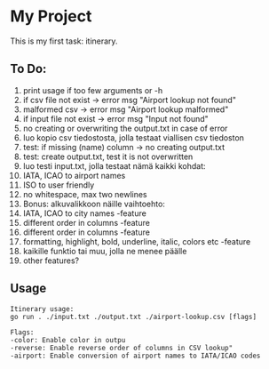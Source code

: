 # My Project

This is my first task: itinerary.

## To Do:

1. print usage if too few arguments or -h  
2. if csv file not exist -> error msg "Airport lookup not found"  
3. malformed csv -> error msg "Airport lookup malformed"  
4. if input file not exist -> error msg "Input not found"  
5. no creating or overwriting the output.txt in case of error  
6. luo kopio csv tiedostosta, jolla testaat viallisen csv tiedoston  
7. test: if missing (name) column -> no creating output.txt  
8. test: create output.txt, test it is not overwritten  
9. luo testi input.txt, jolla testaat nämä kaikki kohdat:  
10. IATA, ICAO to airport names  
11. ISO to user friendly  
12. no whitespace, max two newlines  
13. Bonus: alkuvalikkoon näille vaihtoehto:  
14. IATA, ICAO to city names -feature  
15. different order in columns -feature  
16. different order in columns -feature  
17. formatting, highlight, bold, underline, italic, colors etc -feature  
18. kaikille funktio tai muu, jolla ne menee päälle  
19. other features?

## Usage

```
Itinerary usage:
go run . ./input.txt ./output.txt ./airport-lookup.csv [flags]

Flags:
-color: Enable color in outpu
-reverse: Enable reverse order of columns in CSV lookup"
-airport: Enable conversion of airport names to IATA/ICAO codes

```

